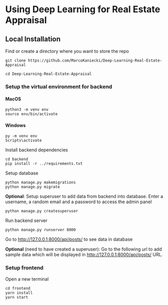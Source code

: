 # Using Deep Learning for Real Estate Appraisal

## Local Installation
Find or create a directory where you want to store the repo

```console
git clone https://github.com/MarcoKaniecki/Deep-Learning-Real-Estate-Appraisal
```

```console
cd Deep-Learning-Real-Estate-Appraisal
```

### Setup the virtual environment for backend
#### MacOS
```console
python3 -m venv env
source env/bin/activate
```

#### Windows
```console
py -m venv env
Scripts\activate
```

Install backend dependencies
```console
cd backend
pip install -r ../requirements.txt
```

Setup database
```console
python manage.py makemigrations
python manage.py migrate
```

**Optional**: Setup superuser to add data from backend into database. Enter a username, a random email and a password to access the admin panel
```console
python manage.py createsuperuser
```

Run backend server
```console
python manage.py runserver 8000
```

Go to
http://127.0.0.1:8000/api/posts/
to see data in database


**Optional** (need to have created a superuser): Go to the following url to add sample data which will be displayed in http://127.0.0.1:8000/api/posts/ URL.

### Setup frontend
Open a new terminal
```console
cd frontend
yarn install
yarn start
```
